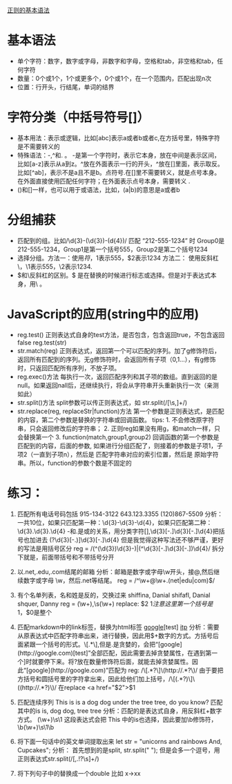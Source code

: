 [正则的基本语法](https://juejin.im/post/5b5db5b8e51d4519155720d2#heading-1)

# 基本语法
+ 单个字符：数字，数字或字母，非数字和字母，空格和tab，非空格和tab，任何字符
+ 数量：0个或1个，1个或更多个，0个或1个，在一个范围内，匹配出现n次
+ 位置：行开头，行结尾，单词的结界

# 字符分类（中括号符号[]）
+ 基本用法：表示或逻辑，比如[abc]表示a或者b或者c,在方括号里，特殊字符是不需要转义的
+ 特殊语法：-,^和. 。 -是第一个字符时，表示它本身，放在中间是表示区间，比如[a-z]表示从a到z。^放在外面表示一行的开头，^放在[]里面，表示取反。比如[^ab]，表示不是a且不是b。点符号.在[]里不需要转义，就是点号本身。在外面直接使用匹配任何字符；在外面表示点号本身，需要转义 \.
+ ()和[]一样，也可以用于或语法，比如，(a|b)的意思是a或者b

# 分组捕获
+ 匹配到的组。比如/\d{3}-(\d{3})-\(d{4})/  匹配 “212-555-1234” 时 Group0是212-555-1234，Group1是第一个括号555，Group2是第二个括号1234
+ 选择分组。方法一：使用$符，$1表示555，$2表示1234  方法二： 使用反斜杠\，\1表示555，\2表示1234.
+ $和\反斜杠的区别。$ 是在替换的时候进行标志或选择。但是对于表达式本身，用\ 。

# JavaScript的应用(string中的应用)
+ reg.test() 正则表达式自身的test方法，是否包含，包含返回true，不包含返回false  reg.test(str)
+ str.match(reg) 正则表达式，返回第一个可以匹配的序列。加了g修饰符后，返回所有匹配到的序列。无g修饰符时，会返回所有子项（$0,$1...），有g修饰时，只返回匹配所有序列，不放子项。
+ reg.exec()方法 每执行一次，返回匹配序列和其子项的数组。直到返回的是null。如果返回nall后，还继续执行，将会从字符串开头重新执行一次（亲测如此）
+ str.split()方法 split参数可以传正则表达式，如 str.split(/[\s,]+/)
+ str.replace(reg, replaceStr|function)方法 第一个参数是正则表达式，是匹配的内容，第二个参数是替换的字符串或回调函数。
  tips: 1. 不会修改原字符串，只会返回修改后的字符串； 2. 正则reg如果没有用g，和match一样，只会替换第一个  3. function(match,group1,group2) 回调函数的第一个参数是匹配到的内容，后面的参数, 如果进行分组匹配了，则接着的参数是子项1，子项2（一直到子项n），然后是 匹配字符串对应的索引位置，然后是 原始字符串。所以，function的参数个数是不固定的

# 练习：
1. 匹配所有电话号码包括 915-134-3122   643.123.3355  (120)867-5509
  分析：一共10位，如果只匹配第一种：\d{3}-\d{3}-\d{4}，如果只匹配第二种：\d{3}.\d{3}.\d{4} -和.是或的关系，用分类字符[],\d{3}[-.]\d{3}[-.]\d{4}把括号也加进去 \(?\d{3}[-.)]\d{3}[-.]\d{4} 但是我觉得这种写法还不够严谨，更好的写法是用括号区分 reg = /(^\(\d{3}\)\d{3}-)|(^\d{3}[-.]\d{3}[-.])\d{4}/ 拆分下就是，前面带括号和不带括号分开

2. 以.net,.edu,.com结尾的邮箱
  分析：邮箱是数字或字母\w开头，接@,然后继续数字或字母 \w，然后.net等结尾。 reg = /^\w+@\w+\.(net|edu|com)$/

3. 有个名单列表，名和姓是反的，交换过来
    shiffina, Danial
    shifafl, Danial
    shquer, Danny
    reg = (\w+),\s(\w+)  replace: $2 $1  注意这里第一个括号是$1，$0是整个

4. 匹配markdown中的link标签，替换为html标签
    [google](http://google.com)[test]
    [itp](http://itp.nyu.edu)
    分析：需要从原表达式中匹配字符串出来，进行替换，因此用$+数字的方式。方括号后面紧跟一个括号的形式。\[.*\],但是.是贪婪的，会把“[google](http://google.com)[test]”全部匹配，因此需要去掉贪婪属性，在遇到第一个]时就要停下来。将?放在数量修饰符后面，就能去掉贪婪属性。因此“[google](http://google.com)”匹配为 reg: /\[.*?\]\(http://.*?\)/ 
    由于要把方括号和圆括号里的字符拿出来，因此给他们加上括号，/\[(.*?)\]\((http://.*?)\)/ 在replace <a href="$2">$1</a>

5. 匹配连续序列 
  This is is a dog dog under the tree tree, do you know? 匹配其中的is is, dog dog, tree tree 
  分析：匹配的是表达式自身，用反斜杠+数字方式。 (\w+)\s\1 这段表达式会把 This 中的is也选择，因此要加\b修饰符，\b(\w+)\s\1\b

6. 将下面一句话中的英文单词提取出来   let str = "unicorns and rainbows And, Cupcakes";
    分析： 首先想到的是split, str.split(" "); 但是会多一个逗号，用正则表达式str.split(/[,.!?\s]+/)

7. 将下列句子中的替换成一个double  比如 x->xx
